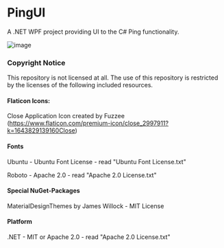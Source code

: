 # PingUI
A .NET WPF project providing UI to the C# Ping functionality.

![image](https://user-images.githubusercontent.com/82178058/152588390-a870298e-a110-42f6-9c4b-66970002bf4b.png)


### Copyright Notice

This repository is not licensed at all. The use of this repository is restricted by the licenses of the following included resources.

#### Flaticon Icons:

Close Application Icon created by Fuzzee (https://www.flaticon.com/premium-icon/close_2997911?k=1643829139160Close)

#### Fonts

Ubuntu - Ubuntu Font License - read "Ubuntu Font License.txt"

Roboto - Apache 2.0 - read "Apache 2.0 License.txt"

#### Special NuGet-Packages

MaterialDesignThemes by James Willock - MIT License

#### Platform

.NET - MIT or Apache 2.0 - read "Apache 2.0 License.txt"


